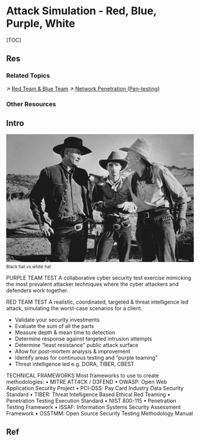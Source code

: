# Attack Simulation - Red, Blue, Purple, White

[TOC]



## Res
### Related Topics
↗ [Red Team & Blue Team](../../../🏰%20Cybersecurity%20Basics%20&%20InfoSec/CTF%20&%20AWD/AWD/Red%20Team%20&%20Blue%20Team.md)
↗ [Network Penetration (Pen-testing)](../../../Application%20Security/💉%20Web%20Security/Network%20Penetration%20(Pen-testing)/Network%20Penetration%20(Pen-testing).md)


### Other Resources



## Intro
![](../../../../../Assets/Pics/Screenshot%202025-10-18%20at%2017.25.37.png)
<small>Black hat vs white hat</small>

PURPLE TEAM TEST
A collaborative cyber security test exercise mimicking the most prevalent attacker techniques where the cyber attackers and defenders work together.

RED TEAM TEST
A realistic, coordinated, targeted & threat intelligence led attack, simulating the worst-case scenarios for a client.
- Validate your security investments
- Evaluate the sum of all the parts
- Measure depth & mean time to detection
- Determine response against targeted intrusion attempts
- Determine “least resistance” public attack surface
- Allow for post-mortem analysis & improvement
- Identify areas for continuous testing and “purple teaming”
- Threat intelligence led e.g. DORA, TIBER, CBEST

TECHNICAL FRAMEWORKS
Most frameworks to use to create methodologies:
• MITRE ATT4CK / D3FEND
• OWASP: Open Web Application Security Project
• PCI-DSS: Pay Card Industry Data Security Standard
• TIBER: Threat Intelligence Based Ethical Red Teaming
• Penetration Testing Execution Standard
• NIST 800-115
• Penetration Testing Framework
• ISSAF: Information Systems Security Assessment Framework
• OSSTMM: Open Source Security Testing Methodology Manual



## Ref

